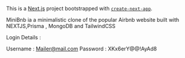 This is a [Next.js](https://nextjs.org/) project bootstrapped with [`create-next-app`](https://github.com/vercel/next.js/tree/canary/packages/create-next-app).

MiniBnb ia a minimalistic clone of the popular Airbnb website built with NEXTJS,Prisma , MongoDB and TailwindCSS

Login Details :

Username : Mailer@mail.com
Password : XKx6erY@@!AyAd8
